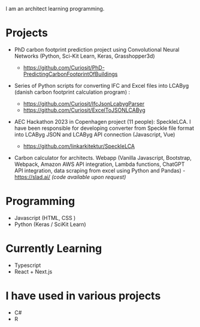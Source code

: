 I am an architect learning programming. 

# Projects
- PhD carbon footprint prediction project using Convolutional Neural Networks (Python, Sci-Kit Learn, Keras, Grasshopper3d)
    - https://github.com/Curiosit/PhD-PredictingCarbonFootprintOfBuildings 
- Series of Python scripts for converting IFC and Excel files into LCAByg (danish carbon footprint calculation program) :
    - https://github.com/Curiosit/IfcJsonLcabygParser
    - https://github.com/Curiosit/ExcelToJSONLCAByg
- AEC Hackathon 2023 in Copenhagen project (11 people): SpeckleLCA. I have been responsible for developing converter from Speckle file format into LCAByg JSON and LCAByg API connection (Javascript, Vue)
    - https://github.com/linkarkitektur/SpeckleLCA
 
- Carbon calculator for architects. Webapp (Vanilla Javascript, Bootstrap, Webpack, Amazon AWS API integration, Lambda functions, ChatGPT API integration, data scraping from excel using Python and Pandas)
      - https://slad.ai/ *(code available upon request)*


# Programming
- Javascript (HTML, CSS )
- Python (Keras / SciKit Learn)

# Currently Learning
- Typescript
- React + Next.js

# I have used in various projects
- C#
- R
